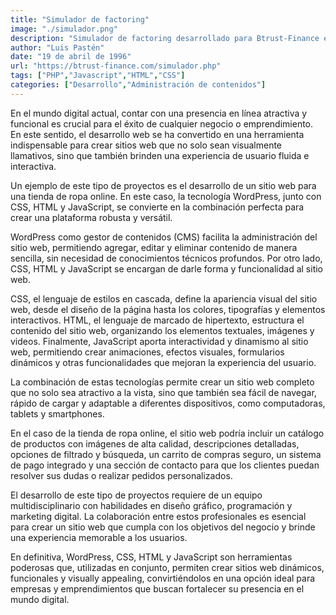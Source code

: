 ```yaml
---
title: "Simulador de factoring"
image: "./simulador.png"
description: "Simulador de factoring desarrollado para Btrust-Finance en el cual se trabajo el backend con PHP y el frontend con HTML, CSS y Javascript orientando el diseño para escritorio"
author: "Luis Pastén"
date: "19 de abril de 1996"
url: "https://btrust-finance.com/simulador.php"
tags: ["PHP","Javascript","HTML","CSS"]
categories: ["Desarrollo","Administración de contenidos"]
---
```

En el mundo digital actual, contar con una presencia en línea atractiva y funcional es crucial para el éxito de cualquier negocio o emprendimiento. En este sentido, el desarrollo web se ha convertido en una herramienta indispensable para crear sitios web que no solo sean visualmente llamativos, sino que también brinden una experiencia de usuario fluida e interactiva.

Un ejemplo de este tipo de proyectos es el desarrollo de un sitio web para una tienda de ropa online. En este caso, la tecnología WordPress, junto con CSS, HTML y JavaScript, se convierte en la combinación perfecta para crear una plataforma robusta y versátil.

WordPress como gestor de contenidos (CMS) facilita la administración del sitio web, permitiendo agregar, editar y eliminar contenido de manera sencilla, sin necesidad de conocimientos técnicos profundos. Por otro lado, CSS, HTML y JavaScript se encargan de darle forma y funcionalidad al sitio web.

CSS, el lenguaje de estilos en cascada, define la apariencia visual del sitio web, desde el diseño de la página hasta los colores, tipografías y elementos interactivos. HTML, el lenguaje de marcado de hipertexto, estructura el contenido del sitio web, organizando los elementos textuales, imágenes y videos. Finalmente, JavaScript aporta interactividad y dinamismo al sitio web, permitiendo crear animaciones, efectos visuales, formularios dinámicos y otras funcionalidades que mejoran la experiencia del usuario.

La combinación de estas tecnologías permite crear un sitio web completo que no solo sea atractivo a la vista, sino que también sea fácil de navegar, rápido de cargar y adaptable a diferentes dispositivos, como computadoras, tablets y smartphones.

En el caso de la tienda de ropa online, el sitio web podría incluir un catálogo de productos con imágenes de alta calidad, descripciones detalladas, opciones de filtrado y búsqueda, un carrito de compras seguro, un sistema de pago integrado y una sección de contacto para que los clientes puedan resolver sus dudas o realizar pedidos personalizados.

El desarrollo de este tipo de proyectos requiere de un equipo multidisciplinario con habilidades en diseño gráfico, programación y marketing digital. La colaboración entre estos profesionales es esencial para crear un sitio web que cumpla con los objetivos del negocio y brinde una experiencia memorable a los usuarios.

En definitiva, WordPress, CSS, HTML y JavaScript son herramientas poderosas que, utilizadas en conjunto, permiten crear sitios web dinámicos, funcionales y visually appealing, convirtiéndolos en una opción ideal para empresas y emprendimientos que buscan fortalecer su presencia en el mundo digital.